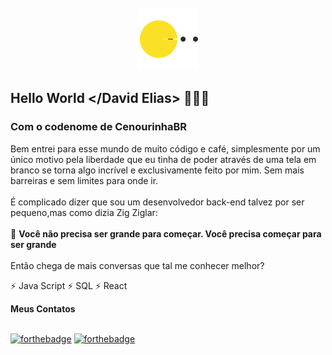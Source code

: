 <div align="center">
  <br>
	<img src="https://raw.githubusercontent.com/Aniket965/Aniket965/master/pacman.svg?sanitize=true" width="100" height="100">
</div>

## Hello World </David Elias> 👨🏾‍💻
### Com o codenome de CenourinhaBR



Bem entrei para esse mundo de muito código e café, simplesmente por um único motivo pela liberdade que eu tinha de poder através de uma tela em branco se torna algo incrível e exclusivamente feito por mim. Sem mais barreiras e sem limites para onde ir.
<br>
<br>
É complicado dizer que sou um desenvolvedor back-end talvez por ser pequeno,mas como dizia Zig Ziglar:
<br>
<br>
💬  **Você não precisa ser grande para começar. Você precisa começar para ser grande**
<br>
<br>
Então chega de mais conversas que tal me conhecer melhor?



⚡ Java Script 
⚡ SQL
⚡ React 



**Meus Contatos**
<br>
<br>

[![forthebadge](https://img.shields.io/badge/linkedin-follow%20me-%230077B5.svg?&style=for-the-badge&logo=linkedin)](https://www.linkedin.com/in/david-elias-santos)
[![forthebadge](https://img.shields.io/badge/PROFILE-Shawee-red?style=for-the-badge&logo=shawee)](https://app.shawee.io/@davidelias)



<!--
**CenourinhaBR/CenourinhaBR** is a ✨ _special_ ✨ repository because its `README.md` (this file) appears on your GitHub profile.

Here are some ideas to get you started:

- 🔭 I’m currently working on ...
- 🌱 I’m currently learning ...
- 👯 I’m looking to collaborate on ...
- 🤔 I’m looking for help with ...
- 💬 Ask me about ...
- 📫 How to reach me: ...
- 😄 Pronouns: ...
- ⚡ Fun fact: ...
-->
